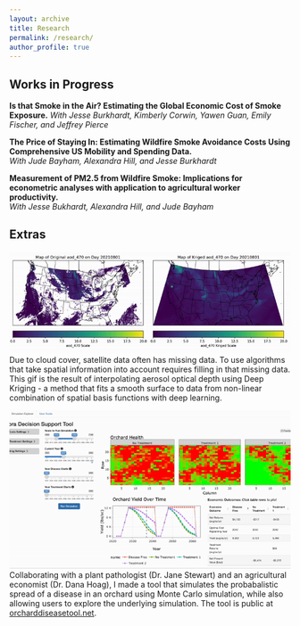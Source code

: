 ```yaml
---
layout: archive
title: Research
permalink: /research/
author_profile: true
---
```


## Works in Progress

**Is that Smoke in the Air? Estimating the Global Economic Cost of Smoke Exposure.**
*With Jesse Burkhardt, Kimberly Corwin, Yawen Guan, Emily Fischer, and Jeffrey Pierce*

**The Price of Staying In: Estimating Wildfire Smoke Avoidance Costs Using Comprehensive US Mobility and Spending Data.**  
*With Jude Bayham, Alexandra Hill, and Jesse Burkhardt*

**Measurement of PM2.5 from Wildfire Smoke: Implications for econometric analyses with application to agricultural worker productivity.**  
*With Jesse Bukhardt, Alexandra Hill, and Jude Bayham*


## Extras
![Deep Kriging](/files/aod_470_2021.gif)
Due to cloud cover, satellite data often has missing data. To use algorithms that take spatial information into account requires filling in that missing data. This gif is the result of interpolating aerosol optical depth using Deep Kriging - a method that fits a smooth surface to data from non-linear combination of spatial basis functions with deep learning.


![Cytospora Tool](/files/CytosporaTool.gif)
Collaborating with a plant pathologist (Dr. Jane Stewart) and an agricultural economist (Dr. Dana Hoag), I made a tool that simulates the probabalistic spread of a disease in an orchard using Monte Carlo simulation, while also allowing users to explore the underlying simulation. The tool is public at [orcharddiseasetool.net](https://bfit.shinyapps.io/cytospora/).